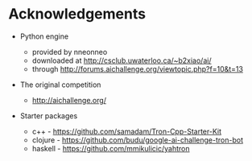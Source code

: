 # Acknowledgements

* Python engine
  * provided by nneonneo
  * downloaded at http://csclub.uwaterloo.ca/~b2xiao/ai/
  * through http://forums.aichallenge.org/viewtopic.php?f=10&t=13

* The original competition
  * http://aichallenge.org/

* Starter packages
  * c++ - https://github.com/samadam/Tron-Cpp-Starter-Kit
  * clojure - https://github.com/budu/google-ai-challenge-tron-bot
  * haskell - https://github.com/mmikulicic/yahtron
